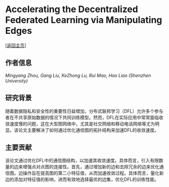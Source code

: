 # Accelerating the Decentralized Federated Learning via Manipulating Edges

\[[返回主页](../../README.md)\]

## 作者信息
*Mingyang Zhou, Gang Liu, KeZhong Lu, Rui Mao, Hao Liao (Shenzhen University)*

## 研究背景
随着数据隐私和安全性的重要性日益增加，分布式联邦学习（DFL）允许多个参与者在不共享原始数据的情况下共同训练模型。然而，DFL在实际应用中常常面临收敛速度慢的问题，这在大型图网络中，尤其是社交网络和移动电话网络等尤为明显。该论文主要解决了如何通过优化通信图的拓扑结构来加速DFL的收敛速度。

## 主要贡献
该论文通过优化DFL中的通信图结构，以加速其收敛速度。具体而言，引入有限数量的边来增强点对点图的连接性。首先，通过增加新的边和去除冗余的边来优化通信图。边操作旨在提高图的第二小特征值，从而加速收敛过程。具体而言，量化新边的添加对特征值的影响，进而有效地选择最优的边集，优化DFL的训练性能。
